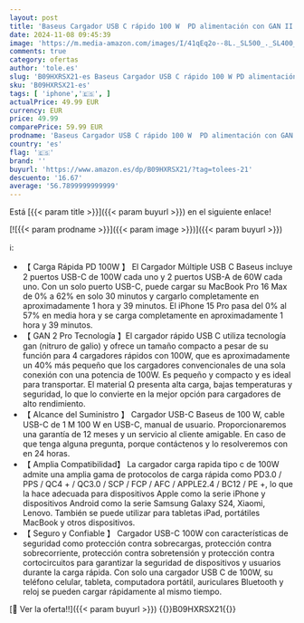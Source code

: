 ```yaml
---
layout: post
title: 'Baseus Cargador USB C rápido 100 W  PD alimentación con GAN II Tech de 4 Puertos [2USB-C + 2USB] Estación de Carga para MacBook Pro/Air  Laptop  iPhone 13/12  Samsung Galaxy Negro'
date: 2024-11-08 09:45:39
image: 'https://m.media-amazon.com/images/I/41qEq2o--8L._SL500_._SL400_.jpg'
comments: true
category: ofertas
author: 'tole.es'
slug: 'B09HXRSX21-es Baseus Cargador USB C rápido 100 W PD alimentación con GAN...'
sku: 'B09HXRSX21-es'
tags: [ 'iphone','🇪🇸', ]
actualPrice: 49.99 EUR
currency: EUR
price: 49.99
comparePrice: 59.99 EUR
prodname: 'Baseus Cargador USB C rápido 100 W  PD alimentación con GAN II Tech de 4 Puertos [2USB-C + 2USB] Estación de Carga para MacBook Pro/Air  Laptop  iPhone 13/12  Samsung Galaxy Negro'
country: 'es'
flag: '🇪🇸'
brand: ''
buyurl: 'https://www.amazon.es/dp/B09HXRSX21/?tag=tolees-21'
descuento: '16.67'
average: '56.7899999999999'
---
```


Está [{{< param title >}}]({{< param buyurl >}}) en el siguiente enlace!

[![{{< param prodname >}}]({{< param image >}})]({{< param buyurl >}})

ℹ️:

- 【 Carga Rápida PD 100W 】 El Cargador Múltiple USB C Baseus incluye 2 puertos USB-C de 100W cada uno y 2 puertos USB-A de 60W cada uno. Con un solo puerto USB-C, puede cargar su MacBook Pro 16 Max de 0% a 62% en solo 30 minutos y cargarlo completamente en aproximadamente 1 hora y 39 minutos. El iPhone 15 Pro pasa del 0% al 57% en media hora y se carga completamente en aproximadamente 1 hora y 39 minutos.
- 【 GAN 2 Pro Tecnología 】El cargador rápido USB C utiliza tecnología gan (nitruro de galio) y ofrece un tamaño compacto a pesar de su función para 4 cargadores rápidos con 100W, que es aproximadamente un 40% más pequeño que los cargadores convencionales de una sola conexión con una potencia de 100W. Es pequeño y compacto y es ideal para transportar. El material Ω presenta alta carga, bajas temperaturas y seguridad, lo que lo convierte en la mejor opción para cargadores de alto rendimiento.
- 【 Alcance del Suministro 】 Cargador USB-C Baseus de 100 W, cable USB-C de 1 M 100 W en USB-C, manual de usuario. Proporcionaremos una garantía de 12 meses y un servicio al cliente amigable. En caso de que tenga alguna pregunta, porque contáctenos y lo resolveremos con en 24 horas.
- 【 Amplia Compatibilidad】 La cargador carga rapida tipo c de 100W admite una amplia gama de protocolos de carga rápida como PD3.0 / PPS / QC4 + / QC3.0 / SCP / FCP / AFC / APPLE2.4 / BC12 / PE +, lo que la hace adecuada para dispositivos Apple como la serie iPhone y dispositivos Android como la serie Samsung Galaxy S24, Xiaomi, Lenovo. También se puede utilizar para tabletas iPad, portátiles MacBook y otros dispositivos.
- 【 Seguro y Confiable 】 Cargador USB-C 100W con características de seguridad como protección contra sobrecargas, protección contra sobrecorriente, protección contra sobretensión y protección contra cortocircuitos para garantizar la seguridad de dispositivos y usuarios durante la carga rápida. Con solo una cargador USB C de 100W, su teléfono celular, tableta, computadora portátil, auriculares Bluetooth y reloj se pueden cargar rápidamente al mismo tiempo.

[🛒 Ver la oferta!!]({{< param buyurl >}})
{{<world>}}B09HXRSX21{{</world>}}
